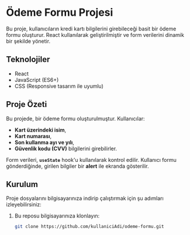 # Ödeme Formu Projesi

Bu proje, kullanıcıların kredi kartı bilgilerini girebileceği basit bir ödeme formu oluşturur. React kullanılarak geliştirilmiştir ve form verilerini dinamik bir şekilde yönetir.

## Teknolojiler

- React
- JavaScript (ES6+)
- CSS (Responsive tasarım ile uyumlu)

## Proje Özeti

Bu projede, bir ödeme formu oluşturulmuştur. Kullanıcılar:
- **Kart üzerindeki isim**,
- **Kart numarası**,
- **Son kullanma ayı ve yılı**,
- **Güvenlik kodu (CVV)** bilgilerini girebilirler.

Form verileri, **`useState`** hook'u kullanılarak kontrol edilir. Kullanıcı formu gönderdiğinde, girilen bilgiler bir **alert** ile ekranda gösterilir.

## Kurulum

Proje dosyalarını bilgisayarınıza indirip çalıştırmak için şu adımları izleyebilirsiniz:

1. Bu reposu bilgisayarınıza klonlayın:
   ```bash
   git clone https://github.com/kullaniciAdi/odeme-formu.git
